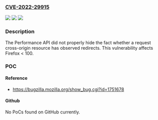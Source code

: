 ### [CVE-2022-29915](https://cve.mitre.org/cgi-bin/cvename.cgi?name=CVE-2022-29915)
![](https://img.shields.io/static/v1?label=Product&message=Firefox&color=blue)
![](https://img.shields.io/static/v1?label=Version&message=n%2Fa&color=blue)
![](https://img.shields.io/static/v1?label=Vulnerability&message=Leaking%20cross-origin%20redirect%20through%20the%20Performance%20API&color=brighgreen)

### Description

The Performance API did not properly hide the fact whether a request cross-origin resource has observed redirects. This vulnerability affects Firefox < 100.

### POC

#### Reference
- https://bugzilla.mozilla.org/show_bug.cgi?id=1751678

#### Github
No PoCs found on GitHub currently.


